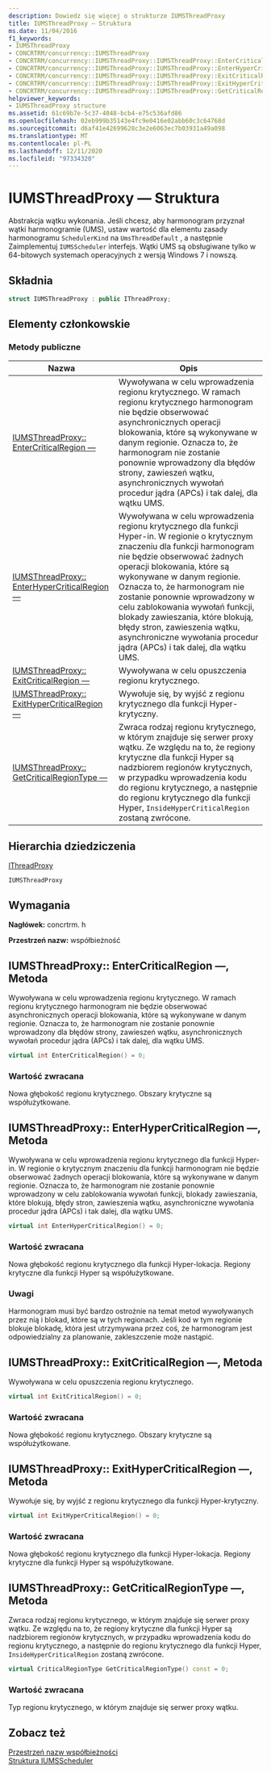 ```yaml
---
description: Dowiedz się więcej o strukturze IUMSThreadProxy
title: IUMSThreadProxy — Struktura
ms.date: 11/04/2016
f1_keywords:
- IUMSThreadProxy
- CONCRTRM/concurrency::IUMSThreadProxy
- CONCRTRM/concurrency::IUMSThreadProxy::IUMSThreadProxy::EnterCriticalRegion
- CONCRTRM/concurrency::IUMSThreadProxy::IUMSThreadProxy::EnterHyperCriticalRegion
- CONCRTRM/concurrency::IUMSThreadProxy::IUMSThreadProxy::ExitCriticalRegion
- CONCRTRM/concurrency::IUMSThreadProxy::IUMSThreadProxy::ExitHyperCriticalRegion
- CONCRTRM/concurrency::IUMSThreadProxy::IUMSThreadProxy::GetCriticalRegionType
helpviewer_keywords:
- IUMSThreadProxy structure
ms.assetid: 61c69b7e-5c37-4048-bcb4-e75c536afd86
ms.openlocfilehash: 02eb999b35143e4fc9e0416e02abb60c3c64768d
ms.sourcegitcommit: d6af41e42699628c3e2e6063ec7b03931a49a098
ms.translationtype: MT
ms.contentlocale: pl-PL
ms.lasthandoff: 12/11/2020
ms.locfileid: "97334320"
---
```

# <a name="iumsthreadproxy-structure"></a>IUMSThreadProxy — Struktura

Abstrakcja wątku wykonania. Jeśli chcesz, aby harmonogram przyznał wątki harmonogramie (UMS), ustaw wartość dla elementu zasady harmonogramu `SchedulerKind` na `UmsThreadDefault` , a następnie Zaimplementuj `IUMSScheduler` interfejs. Wątki UMS są obsługiwane tylko w 64-bitowych systemach operacyjnych z wersją Windows 7 i nowszą.

## <a name="syntax"></a>Składnia

```cpp
struct IUMSThreadProxy : public IThreadProxy;
```

## <a name="members"></a>Elementy członkowskie

### <a name="public-methods"></a>Metody publiczne

|Nazwa|Opis|
|----------|-----------------|
|[IUMSThreadProxy:: EnterCriticalRegion —](#entercriticalregion)|Wywoływana w celu wprowadzenia regionu krytycznego. W ramach regionu krytycznego harmonogram nie będzie obserwować asynchronicznych operacji blokowania, które są wykonywane w danym regionie. Oznacza to, że harmonogram nie zostanie ponownie wprowadzony dla błędów strony, zawieszeń wątku, asynchronicznych wywołań procedur jądra (APCs) i tak dalej, dla wątku UMS.|
|[IUMSThreadProxy:: EnterHyperCriticalRegion —](#enterhypercriticalregion)|Wywoływana w celu wprowadzenia regionu krytycznego dla funkcji Hyper-in. W regionie o krytycznym znaczeniu dla funkcji harmonogram nie będzie obserwować żadnych operacji blokowania, które są wykonywane w danym regionie. Oznacza to, że harmonogram nie zostanie ponownie wprowadzony w celu zablokowania wywołań funkcji, blokady zawieszania, które blokują, błędy stron, zawieszenia wątku, asynchroniczne wywołania procedur jądra (APCs) i tak dalej, dla wątku UMS.|
|[IUMSThreadProxy:: ExitCriticalRegion —](#exitcriticalregion)|Wywoływana w celu opuszczenia regionu krytycznego.|
|[IUMSThreadProxy:: ExitHyperCriticalRegion —](#exithypercriticalregion)|Wywołuje się, by wyjść z regionu krytycznego dla funkcji Hyper-krytyczny.|
|[IUMSThreadProxy:: GetCriticalRegionType —](#getcriticalregiontype)|Zwraca rodzaj regionu krytycznego, w którym znajduje się serwer proxy wątku. Ze względu na to, że regiony krytyczne dla funkcji Hyper są nadzbiorem regionów krytycznych, w przypadku wprowadzenia kodu do regionu krytycznego, a następnie do regionu krytycznego dla funkcji Hyper, `InsideHyperCriticalRegion` zostaną zwrócone.|

## <a name="inheritance-hierarchy"></a>Hierarchia dziedziczenia

[IThreadProxy](ithreadproxy-structure.md)

`IUMSThreadProxy`

## <a name="requirements"></a>Wymagania

**Nagłówek:** concrtrm. h

**Przestrzeń nazw:** współbieżność

## <a name="iumsthreadproxyentercriticalregion-method"></a><a name="entercriticalregion"></a> IUMSThreadProxy:: EnterCriticalRegion —, Metoda

Wywoływana w celu wprowadzenia regionu krytycznego. W ramach regionu krytycznego harmonogram nie będzie obserwować asynchronicznych operacji blokowania, które są wykonywane w danym regionie. Oznacza to, że harmonogram nie zostanie ponownie wprowadzony dla błędów strony, zawieszeń wątku, asynchronicznych wywołań procedur jądra (APCs) i tak dalej, dla wątku UMS.

```cpp
virtual int EnterCriticalRegion() = 0;
```

### <a name="return-value"></a>Wartość zwracana

Nowa głębokość regionu krytycznego. Obszary krytyczne są współużytkowane.

## <a name="iumsthreadproxyenterhypercriticalregion-method"></a><a name="enterhypercriticalregion"></a> IUMSThreadProxy:: EnterHyperCriticalRegion —, Metoda

Wywoływana w celu wprowadzenia regionu krytycznego dla funkcji Hyper-in. W regionie o krytycznym znaczeniu dla funkcji harmonogram nie będzie obserwować żadnych operacji blokowania, które są wykonywane w danym regionie. Oznacza to, że harmonogram nie zostanie ponownie wprowadzony w celu zablokowania wywołań funkcji, blokady zawieszania, które blokują, błędy stron, zawieszenia wątku, asynchroniczne wywołania procedur jądra (APCs) i tak dalej, dla wątku UMS.

```cpp
virtual int EnterHyperCriticalRegion() = 0;
```

### <a name="return-value"></a>Wartość zwracana

Nowa głębokość regionu krytycznego dla funkcji Hyper-lokacja. Regiony krytyczne dla funkcji Hyper są współużytkowane.

### <a name="remarks"></a>Uwagi

Harmonogram musi być bardzo ostrożnie na temat metod wywoływanych przez nią i blokad, które są w tych regionach. Jeśli kod w tym regionie blokuje blokadę, która jest utrzymywana przez coś, że harmonogram jest odpowiedzialny za planowanie, zakleszczenie może nastąpić.

## <a name="iumsthreadproxyexitcriticalregion-method"></a><a name="exitcriticalregion"></a> IUMSThreadProxy:: ExitCriticalRegion —, Metoda

Wywoływana w celu opuszczenia regionu krytycznego.

```cpp
virtual int ExitCriticalRegion() = 0;
```

### <a name="return-value"></a>Wartość zwracana

Nowa głębokość regionu krytycznego. Obszary krytyczne są współużytkowane.

## <a name="iumsthreadproxyexithypercriticalregion-method"></a><a name="exithypercriticalregion"></a> IUMSThreadProxy:: ExitHyperCriticalRegion —, Metoda

Wywołuje się, by wyjść z regionu krytycznego dla funkcji Hyper-krytyczny.

```cpp
virtual int ExitHyperCriticalRegion() = 0;
```

### <a name="return-value"></a>Wartość zwracana

Nowa głębokość regionu krytycznego dla funkcji Hyper-lokacja. Regiony krytyczne dla funkcji Hyper są współużytkowane.

## <a name="iumsthreadproxygetcriticalregiontype-method"></a><a name="getcriticalregiontype"></a> IUMSThreadProxy:: GetCriticalRegionType —, Metoda

Zwraca rodzaj regionu krytycznego, w którym znajduje się serwer proxy wątku. Ze względu na to, że regiony krytyczne dla funkcji Hyper są nadzbiorem regionów krytycznych, w przypadku wprowadzenia kodu do regionu krytycznego, a następnie do regionu krytycznego dla funkcji Hyper, `InsideHyperCriticalRegion` zostaną zwrócone.

```cpp
virtual CriticalRegionType GetCriticalRegionType() const = 0;
```

### <a name="return-value"></a>Wartość zwracana

Typ regionu krytycznego, w którym znajduje się serwer proxy wątku.

## <a name="see-also"></a>Zobacz też

[Przestrzeń nazw współbieżności](concurrency-namespace.md)<br/>
[Struktura IUMSScheduler](iumsscheduler-structure.md)
